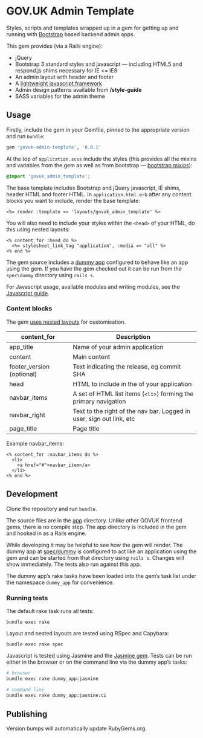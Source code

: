 # GOV.UK Admin Template

Styles, scripts and templates wrapped up in a gem for getting up and running with [Bootstrap](http://getbootstrap.com) based backend admin apps.

This gem provides (via a Rails engine):
* jQuery
* Bootstrap 3 standard styles and javascript — including HTML5 and respond.js shims necessary for IE <= IE8
* An admin layout with header and footer
* A [lightweight javascript framework](JAVASCRIPT.md)
* Admin design patterns available from __/style-guide__
* SASS variables for the admin theme

## Usage

Firstly, include the gem in your Gemfile, pinned to the appropriate version and run ```bundle```:
```ruby
gem 'govuk-admin-template', '0.0.1'
```

At the top of `application.scss` include the styles (this provides all the mixins and variables from the gem as well as from bootstrap — [bootstrap mixins](https://github.com/twbs/bootstrap-sass/blob/master/vendor/assets/stylesheets/bootstrap/_mixins.scss)):
```css
@import 'govuk_admin_template';
```

The base template includes Bootstrap and jQuery javascript, IE shims, header HTML and footer HTML. In `application.html.erb` after any content blocks you want to include, render the base template:
```erb
<%= render :template => 'layouts/govuk_admin_template' %>
```
You will also need to include your styles within the `<head>` of your HTML, do this using nested layouts:
```erb
<% content_for :head do %>
  <%= stylesheet_link_tag "application", :media => "all" %>
<% end %>
```

The gem source includes a [dummy app](spec/dummy) configured to behave like an app using the gem. If you have the gem checked out it can be run from the `spec\dummy` directory using `rails s`.

For Javascript usage, available modules and writing modules, see the [Javascript guide](JAVASCRIPT.md).

### Content blocks

The gem [uses nested layouts](http://guides.rubyonrails.org/layouts_and_rendering.html#using-nested-layouts) for customisation.

content_for    | Description
-------------  | -------------
app_title      | Name of your admin application
content        | Main content
footer_version (optional) | Text indicating the release, eg commit SHA
head           | HTML to include in the <head> of your application
navbar_items   | A set of HTML list items (`<li>`) forming the primary navigation
navbar_right   | Text to the right of the nav bar. Logged in user, sign out link, etc
page_title     | Page title

Example navbar_items:
```erb
<% content_for :navbar_items do %>
  <li>
    <a href="#">navbar_item</a>
  </li>
<% end %>
```

## Development

Clone the repository and run `bundle`.

The source files are in the [app](app) directory. Unlike other GOVUK frontend gems, there is no compile step. The app directory is included in the gem and hooked in as a Rails engine.

While developing it may be helpful to see how the gem will render. The dummy app at [spec/dummy](spec/dummy) is configured to act like an application using the gem and can be started from that directory using `rails s`. Changes will show immediately. The tests also run against this app.

The dummy app’s rake tasks have been loaded into the gem’s task list under the namespace `dummy_app` for convenience.

### Running tests

The default rake task runs all tests:
```
bundle exec rake
```

Layout and nested layouts are tested using RSpec and Capybara:
```
bundle exec rake spec
```

Javascript is tested using Jasmine and the [Jasmine gem](https://github.com/pivotal/jasmine-gem). Tests can be run either in the browser or on the command line via the dummy app’s tasks:
```sh
# browser
bundle exec rake dummy_app:jasmine

# command line
bundle exec rake dummy_app:jasmine:ci
```

## Publishing

Version bumps will automatically update RubyGems.org.
